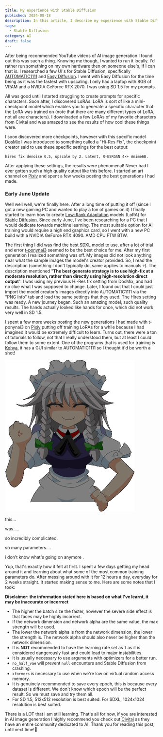 ```yaml
---
title: My experience with Stable Diffusion
published: 2024-08-18
description: In this article, I describe my experience with Stable Diffusion
tags:
  - Stable Diffusion
category: AI
draft: false
---
```


After being recommended YouTube videos of AI image generation I found out this was such a thing. Knowing me though, I wanted to run it locally. I'd rather run something on my own hardware then on someone else's, if I can that is. I researched a few UI's for Stable Diffusion, specifically [AUTOMATIC1111](https://github.com/AUTOMATIC1111/stable-diffusion-webui) and [Easy Diffusion](https://github.com/easydiffusion/easydiffusion). I went with Easy Diffusion for the time being as it was the fastest with upscaling. I only had a laptop with 8GB of VRAM and a NVIDIA GeForce RTX 2070. I was using SD 1.5 for my prompts.

All was good until I started struggling to create prompts for specific characters. Soon after, I discovered LoRAs. LoRA is sort of like a mini-checkpoint model which enables you to generate a specific character that the LoRA was trained on (note that there are many different types of LoRA, not all are characters). I downloaded a few LoRAs of my favorite characters from Civitai and was amazed to see the results of how cool these things were.

I soon discovered more checkpoints, however with this specific model [DosMix](https://civitai.com/models/6250/dosmix) I was introduced to something called a "Hi-Res Fix", the checkpoint creator said to use these specific settings for the best output:

```
hires fix denoise 0.5, upscale by 2. Latent, R-ESRGAN 4×+ Anime6B.
```

After applying these settings, the results were phenomenal! Never had I ever gotten such a high quality output like this before.
I started an art channel on [Pixiv](https://pixiv.me/sobsynapse) and spent a few weeks posting the best generations I had made.

### Early June Update

Well well well, we're finally here. After a long time of putting it off (since I got a new gaming PC and wanted to play a ton of games on it) I finally started to learn how to create [Low-Rank Adaptation](https://wiki.civitai.com/wiki/Low-Rank_Adaptation) models (LoRA) for [Stable Diffusion](https://en.wikipedia.org/wiki/Stable_Diffusion). Since early June, I've been researching for a PC that I would dedicate towards machine learning. The most suitable option for AI training would require a high end graphics card, so I went with a new PC build with a NVIDIA GeForce RTX 4090. AMD CPU FTW BTW.

The first thing I did was find the best SDXL model to use, after a lot of trial and error [t-ponynai3](https://civitai.com/models/317902/t-ponynai3) seemed to be the best choice for me. After my first generation I realized something was off. My images did not look anything near what the sample images the model's creator provided. So, I read the description (something I don't typically do, same applies to manuals 💀). The description mentioned "**The best generate strategy is to use high-fix at a moderate resolution, rather than directly using high-resolution direct output**". I was using my previous Hi-Res fix setting from DosMix, and had no clue what I was supposed to change. Later, I found out that I could just import the model creator's images directly into AUTOMATIC1111 via the "PNG Info" tab and load the same settings that they used. The Hires setting was ready. A new journey began. Such an amazing model, such quality results. The hands actually looked like hands for once, which did not work very well in SD 1.5.

I spent a few more weeks posting the new generations I had made with t-ponynai3 on [Pixiv](https://pixiv.me/sobsynapse) putting off training LoRAs for a while because I had imagined it would be extremely difficult to learn. Turns out, there were a ton of tutorials to follow, not that I really understood them, but at least I could follow them to some extent. One of the programs that is used for training is [Kohya](https://github.com/bmaltais/kohya_ss), it has a GUI similar to AUTOMATIC1111 so I thought it'd be worth a shot!

![image](src/assets/images/sd-experience/sakuya-touhou.gif)

this...

was.....

so incredibly complicated.

so many parameters....

i don't know what's going on anymore .

Yup, that's exactly how it felt at first. I spent a few days getting my head around it and learning about what some of the most common training parameters do. After messing around with it for 12 hours a day, everyday for 2 weeks straight. It started making sense to me. Here are some notes that I took:

**Disclaimer: the information stated here is based on what I've learnt, it may be inaccurate or incorrect**

- The higher the batch size the faster, however the severe side effect is that faces may be highly incorrect.
- If the network dimension and network alpha are the same value, the max strength will be used.
- The lower the network alpha is from the network dimension, the lower the strength is. The network alpha should also never be higher than the network dimension.
- It is **NOT** recommended to have the learning rate set as `1` as it is considered dangerously fast and could lead to major instabilities.
- It is usually necessary to use arguments with optimizers for a better run.
- `no_half_vae` will prevent `null` encounters and Stable Diffusion from crashing.
- `xformers` is necessary to use when we're low on virtual random access memory.
- It is genuinely recommended to save every epoch, this is because every dataset is different. We don't know which epoch will be the perfect result. So we must save and try them all.
- For SD 1.5, 512x512 resolution is best suited. For SDXL, 1024x1024 resolution is best suited.

There is a LOT that I am still learning. That's all for now, if you are interested in AI image generation I highly recommend you check out [Civitai](https://civitai.com) as they have an entire community dedicated to AI. Thank you for reading this post, until next time!👋
